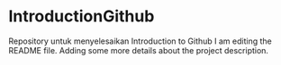 # IntroductionGithub
Repository untuk menyelesaikan Introduction to Github 
I am editing the README file. Adding some more details about the project description.

